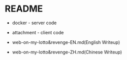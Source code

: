 # README

* docker - server code

* attachment - client code

* web-on-my-lotto&revenge-EN.md(English Writeup)

* web-on-my-lotto&revenge-ZH.md(Chinese Writeup)